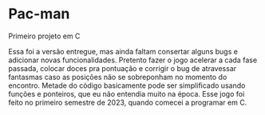 # Pac-man
Primeiro projeto em C

Essa foi a versão entregue, mas ainda faltam consertar alguns bugs e adicionar novas funcionalidades.
Pretento fazer o jogo acelerar a cada fase passada, colocar doces pra pontuação e corrigir o bug de atravessar fantasmas caso as posições não se sobreponham no momento do encontro.
Metade do código basicamente pode ser simplificado usando funções e ponteiros, que eu não entendia muito na época.
Esse jogo foi feito no primeiro semestre de 2023, quando comecei a programar em C.
